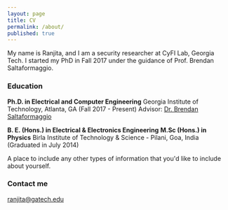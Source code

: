 ```yaml
---
layout: page
title: CV
permalink: /about/
published: true
---
```


My name is Ranjita, and I am a security researcher at CyFI Lab, Georgia Tech. I started my PhD in Fall 2017 under the guidance of Prof. Brendan Saltaformaggio.

### Education
__Ph.D. in Electrical and Computer Engineering__
Georgia Institute of Technology, Atlanta, GA (Fall 2017 - Present)
Advisor: [Dr. Brendan Saltaformaggio](https://saltaformaggio.ece.gatech.edu)

__B. E. (Hons.) in Electrical & Electronics Engineering__ 
__M.Sc (Hons.) in Physics__
Birla Institute of Technology & Science - Pilani, Goa, India (Graduated in July 2014)

A place to include any other types of information that you'd like to include about yourself.

### Contact me

[ranjita@gatech.edu](mailto:ranjita@gatech.edu)
